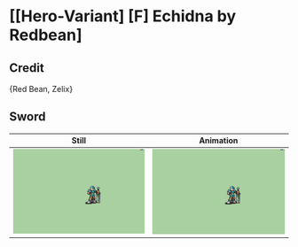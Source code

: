 # [\[Hero-Variant\] \[F\] Echidna by Redbean]

## Credit

{Red Bean, Zelix}

## Sword

| Still | Animation |
| :---: | :-------: |
| ![Sword still](./Sword_000.png) | ![Sword animation](./Sword.gif) |

